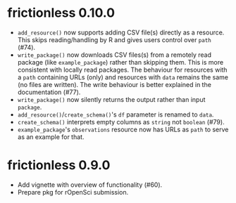 # frictionless 0.10.0

- `add_resource()` now supports adding CSV file(s) directly as a resource.
  This skips reading/handling by R and gives users control over `path` (#74).
- `write_package()` now downloads CSV files(s) from a remotely read package
  (like `example_package`) rather than skipping them.
  This is more consistent with locally read packages.
  The behaviour for resources with a `path` containing URLs (only) and resources 
  with `data` remains the same (no files are written).
  The write behaviour is better explained in the documentation (#77).
- `write_package()` now silently returns the output rather than input `package`.
- `add_resource()`/`create_schema()`'s `df` parameter is renamed to `data`.
- `create_schema()` interprets empty columns as `string` not `boolean` (#79).
- `example_package`'s `observations` resource now has URLs as `path` to serve 
  as an example for that.

# frictionless 0.9.0

- Add vignette with overview of functionality (#60).
- Prepare pkg for rOpenSci submission.
